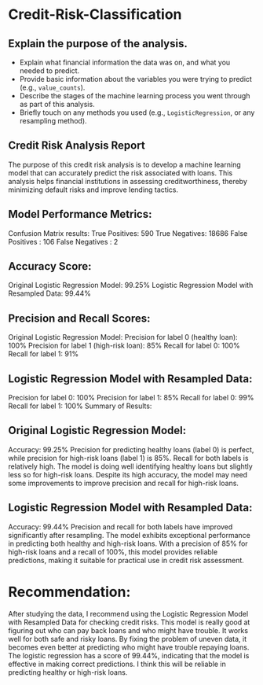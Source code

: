 # Credit-Risk-Classification

## Explain the purpose of the analysis.
* Explain what financial information the data was on, and what you needed to predict.
* Provide basic information about the variables you were trying to predict (e.g., `value_counts`).
* Describe the stages of the machine learning process you went through as part of this analysis.
* Briefly touch on any methods you used (e.g., `LogisticRegression`, or any resampling method).

## Credit Risk Analysis Report
The purpose of this credit risk analysis is to develop a machine learning model that can accurately predict the risk associated with loans. This analysis helps financial institutions in assessing creditworthiness, thereby minimizing default risks and improve lending tactics.

## Model Performance Metrics:
Confusion Matrix results:
True Positives: 590
True Negatives: 18686
False Positives : 106
False Negatives : 2

## Accuracy Score:
Original Logistic Regression Model: 99.25%
Logistic Regression Model with Resampled Data: 99.44%

## Precision and Recall Scores:
Original Logistic Regression Model:
Precision for label 0 (healthy loan): 100%
Precision for label 1 (high-risk loan): 85%
Recall for label 0: 100%
Recall for label 1: 91%

## Logistic Regression Model with Resampled Data:
Precision for label 0: 100%
Precision for label 1: 85%
Recall for label 0: 99%
Recall for label 1: 100%
Summary of Results:

## Original Logistic Regression Model:
Accuracy: 99.25%
Precision for predicting healthy loans (label 0) is perfect, while precision for high-risk loans (label 1) is 85%. Recall for both labels is relatively high.
The model is doing well identifying healthy loans but slightly less so for high-risk loans. Despite its high accuracy, the model may need some improvements to improve precision and recall for high-risk loans.

## Logistic Regression Model with Resampled Data:
Accuracy: 99.44%
Precision and recall for both labels have improved significantly after resampling.
The model exhibits exceptional performance in predicting both healthy and high-risk loans. With a precision of 85% for high-risk loans and a recall of 100%, this model provides reliable predictions, making it suitable for practical use in credit risk assessment.

# Recommendation:
After studying the data, I recommend using the Logistic Regression Model with Resampled Data for checking credit risks. This model is really good at figuring out who can pay back loans and who might have trouble. It works well for both safe and risky loans. By fixing the problem of uneven data, it becomes even better at predicting who might have trouble repaying loans. The logistic regression has a score of 99.44%, indicating that the model is effective in making correct predictions. I think this will be reliable in predicting healthy or high-risk loans. 
